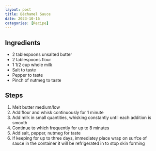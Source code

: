 ```yaml
---
layout: post
title: Béchamel Sauce
date: 2023-10-16
categories: [Recipe]
---
```


## Ingredients

* 2 tablespoons unsalted butter
* 2 tablespoons flour
* 1 1/2 cup whole milk
* Salt to taste
* Pepper to taste
* Pinch of nutmeg to taste

## Steps

1. Melt butter medium/low
1. Add flour and whisk continuously for 1 minute
1. Add milk in small quantities, whisking constantly until each addition is smooth
1. Continue to which frequently for up to 8 minutes
1. Add salt, pepper, nutmeg for taste
1. If keeping for up to three days, immediatey place wrap on surfce of sauce in the container it will be refrigerated in to stop skin forming

